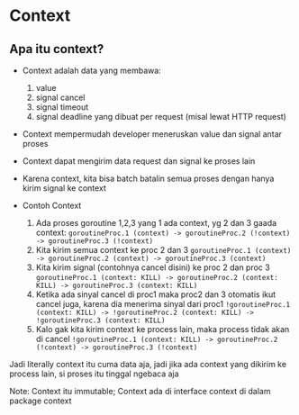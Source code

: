 # Context

## Apa itu context?

- Context adalah data yang membawa:
  1. value
  2. signal cancel
  3. signal timeout
  4. signal deadline
    yang dibuat per request (misal lewat HTTP request)
- Context mempermudah developer meneruskan value dan signal antar proses
- Context dapat mengirim data request dan signal ke proses lain
- Karena context, kita bisa batch batalin semua proses dengan hanya kirim signal ke context

- Contoh Context
    1. Ada proses goroutine 1,2,3 yang 1 ada context, yg 2 dan 3 gaada context:
    `goroutineProc.1 (context) -> goroutineProc.2 (!context) -> goroutineProc.3 (!context)`
    2. Kita kirim semua context ke proc 2 dan 3
    `goroutineProc.1 (context) -> goroutineProc.2 (context) -> goroutineProc.3 (context)`
    3. Kita kirim signal (contohnya cancel disini) ke proc 2 dan proc 3
    `goroutineProc.1 (context: KILL) -> goroutineProc.2 (context: KILL) -> goroutineProc.3 (context: KILL)`
    4. Ketika ada sinyal cancel di proc1 maka proc2 dan 3 otomatis ikut cancel juga, karena dia menerima sinyal dari proc1
    `!goroutineProc.1 (context: KILL) -> !goroutineProc.2 (context: KILL) -> !goroutineProc.3 (context: KILL)`
    5. Kalo gak kita kirim context ke process lain, maka process tidak akan di cancel
    `!goroutineProc.1 (context: KILL) -> goroutineProc.2 (!context) -> goroutineProc.3 (!context)`

Jadi literally context itu cuma data aja, jadi jika ada context yang dikirim ke process lain, si proses itu tinggal ngebaca aja

Note: Context itu immutable;  Context ada di interface context di dalam package context
